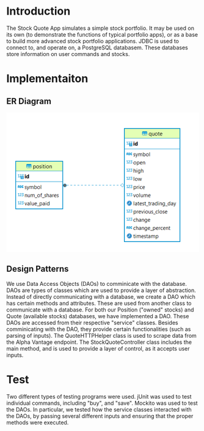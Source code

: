 # Introduction
The Stock Quote App simulates a simple stock portfolio. It may be used on its own (to demonstrate the functions of typical portfolio apps), or as a base to build more advanced stock portfolio applications. JDBC is used to connect to, and operate on, a PostgreSQL databasem. These databases store information on user commands and stocks.

# Implementaiton
## ER Diagram
![ER diagram: ](src/main/resources/Diagram.png)

## Design Patterns
We use Data Access Objects (DAOs) to comminicate with the database. DAOs are types of classes which are used to provide a layer of abstraction. Instead of directly communicating with a database, we create a DAO which has certain methods and attributes. These are used from another class to communicate with a database. For both our Position ("owned" stocks) and Quote (available stocks) databases, we have implemented a DAO. These DAOs are accessed from their respective "service" classes. Besides comminicating with the DAO, they provide certain functionalities (such as parsing of inputs). The QuoteHTTPHelper class is used to scrape data from the Alpha Vantage endpoint. The StockQuoteController class includes the main method, and is used to provide a layer of control, as it accepts user inputs.
# Test
Two different types of testing programs were used. jUnit was used to test individual commands, including "buy", and "save". Mockito was used to test the DAOs. In particular, we tested how the service classes interacted with the DAOs, by passing several different inputs and ensuring that the proper methods were executed.
